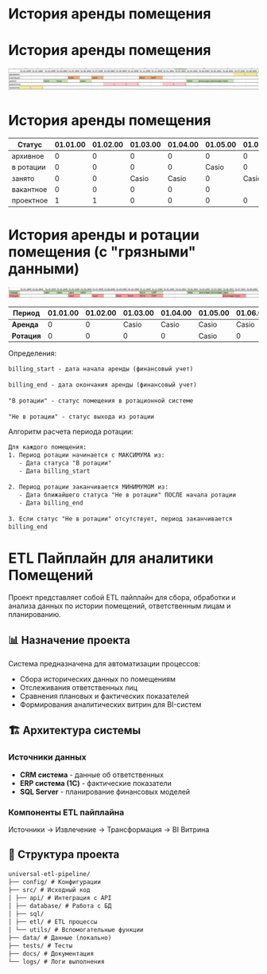 

# История аренды помещения

# История аренды помещения
![gant_room.png](img/gant_room.png)

# История аренды помещения

| Статус     | 01.01.00 | 01.02.00 | 01.03.00 | 01.04.00 | 01.05.00 | 01.06.00 | 01.07.00 | 01.08.00 | 01.09.00 | 01.10.00 | 01.11.00 | 01.12.00 | 01.01.01 | 01.02.01 | 01.03.01 | 01.04.01 | 01.05.01 | 01.06.01 | 01.07.01 | 01.08.01 |
|------------|----------|----------|----------|----------|----------|----------|----------|----------|----------|----------|----------|----------|----------|----------|----------|----------|----------|----------|----------|----------|
| архивное   | 0        | 0        | 0        | 0        | 0        | 0        | 0        | 0        | 0        | 0        | 0        | 0        | 0        | 0        | 0        | 0        | 0        | 0        | 1        | 1        |
| в ротации  | 0        | 0        | 0        | 0        | Casio    | 0        | Casio    | 0        | 0        | 0        | Mixit    | Hoff     | 0        | 0        | 0        | 0        | 0        | 0        | 0        | 0        |
| занято     | 0        | 0        | Casio    | Casio    | 0        | Casio    | 0        | 0        | 0        | 0        | 0        | 0        | 0        | 0        | Tele2    | Шоколадница | Шоколадница | Casio    | 0        | 0        |
| вакантное  | 0        | 0        | 0        | 0        | 0        |          | 0        | 1        | 1        | 1        | 0        | 0        | 1        | 1        | 0        | 0        | 0        | 0        | 0        | 0        |
| проектное  | 1        | 1        | 0        | 0        | 0        | 0        | 0        | 0        | 0        | 0        | 0        | 0        | 0        | 0        | 0        | 0        | 0        | 0        | 0        | 0        |

# История аренды и ротации помещения (с "грязными" данными)
![gant_statuses.png](img/gant_statuses.png)

| Период     | 01.01.00 | 01.02.00 | 01.03.00 | 01.04.00 | 01.05.00 | 01.06.00 | 01.07.00 | 01.08.00 | 01.09.00 | 01.10.00 | 01.11.00 | 01.12.00 | 01.01.01 | 01.02.01 | 01.03.01 | 01.04.01 | 01.05.01 | 01.06.01 | 01.07.01 |
|------------|----------|----------|----------|----------|----------|----------|----------|----------|----------|----------|----------|----------|----------|----------|----------|----------|----------|----------|----------|
| **Аренда**   | 0        | 0        | Casio    | Casio    | Casio    | Casio    | 0        | 0        | 0        | 0        | Mixit    | Hoff     | 0        | 0        | Tele2    | Шоколадница | Шоколадница | Casio    | 0        |
| **Ротация**  | 0        | 0        | 0        | 0        | Casio    | 0        | Casio    | 0        | Mixit    | Mixit    | Mixit    | Hoff     | 0        | 0        | 0        | 0        | 0        | Шоколадница | Casio    |


Определения:
```text
billing_start - дата начала аренды (финансовый учет)

billing_end - дата окончания аренды (финансовый учет)

"В ротации" - статус помещения в ротационной системе

"Не в ротации" - статус выхода из ротации
```

Алгоритм расчета периода ротации:
```text
Для каждого помещения:
1. Период ротации начинается с МАКСИМУМА из:
   - Дата статуса "В ротации" 
   - Дата billing_start
   
2. Период ротации заканчивается МИНИМУМОМ из:
   - Дата ближайшего статуса "Не в ротации" ПОСЛЕ начала ротации
   - Дата billing_end
   
3. Если статус "Не в ротации" отсутствует, период заканчивается billing_end
```


# ETL Пайплайн для аналитики Помещений


Проект представляет собой ETL пайплайн для сбора,
обработки и анализа данных по истории помещений, ответственным лицам и планированию.

## 📊 Назначение проекта

Система предназначена для автоматизации процессов:
- Сбора исторических данных по помещениям
- Отслеживания ответственных лиц
- Сравнения плановых и фактических показателей
- Формирования аналитических витрин для BI-систем

## 🏗️ Архитектура системы

### Источники данных
- **CRM система** - данные об ответственных
- **ERP система (1C)** - фактические показатели
- **SQL Server** - планирование финансовых моделей

### Компоненты ETL пайплайна

Источники → Извлечение → Трансформация → BI Витрина


## 📁 Структура проекта

```
universal-etl-pipeline/
├── config/ # Конфигурации
├── src/ # Исходный код
│ ├── api/ # Интеграция с API
│ ├── database/ # Работа с БД
│ ├── sql/ 
│ ├── etl/ # ETL процессы
│ └── utils/ # Вспомогательные функции
├── data/ # Данные (локально)
├── tests/ # Тесты
├── docs/ # Документация
└── logs/ # Логи выполнения
```